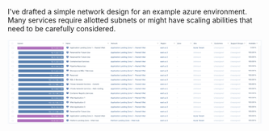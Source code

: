 I've drafted a simple network design for an example azure environment.
Many services require allotted subnets or might have scaling abilities that need to be carefully considered.

![NetworkPlan](images/SimpleNetPlan.png)